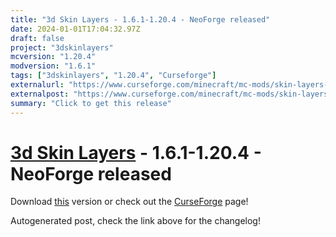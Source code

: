 ```yaml
---
title: "3d Skin Layers - 1.6.1-1.20.4 - NeoForge released"
date: 2024-01-01T17:04:32.97Z
draft: false
project: "3dskinlayers"
mcversion: "1.20.4"
modversion: "1.6.1"
tags: ["3dskinlayers", "1.20.4", "Curseforge"]
externalurl: "https://www.curseforge.com/minecraft/mc-mods/skin-layers-3d/files/4999588"
externalpost: "https://www.curseforge.com/minecraft/mc-mods/skin-layers-3d/files/4999588"
summary: "Click to get this release"
---
```

# [3d Skin Layers](/project/3dskinlayers) - 1.6.1-1.20.4 - NeoForge released
Download [this](https://www.curseforge.com/minecraft/mc-mods/skin-layers-3d/files/4999588) version or check out the [CurseForge](https://www.curseforge.com/minecraft/mc-mods/skin-layers-3d) page!

Autogenerated post, check the link above for the changelog!
